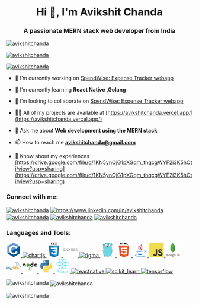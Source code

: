<h1 align="center">Hi 👋, I'm Avikshit Chanda</h1>
<h3 align="center">A passionate MERN stack web developer from India</h3>

<p align="left"> <img src="https://komarev.com/ghpvc/?username=avikshitchanda&label=Profile%20views&color=0e75b6&style=flat" alt="avikshitchanda" /> </p>

<p align="left"> <a href="https://github.com/ryo-ma/github-profile-trophy"><img src="https://github-profile-trophy.vercel.app/?username=avikshitchanda" alt="avikshitchanda" /></a> </p>

<p align="left"> <a href="https://twitter.com/avikshitchanda" target="blank"><img src="https://img.shields.io/twitter/follow/avikshitchanda?logo=twitter&style=for-the-badge" alt="avikshitchanda" /></a> </p>

- 🔭 I’m currently working on [SpendWise: Expense Tracker webapp](https://github.com/AvikshitChanda/Expense-Tracker)

- 🌱 I’m currently learning **React Native ,Golang**

- 👯 I’m looking to collaborate on [SpendWise: Expense Tracker webapp](https://github.com/AvikshitChanda/Expense-Tracker)

- 👨‍💻 All of my projects are available at [https://avikshitchanda.vercel.app/](https://avikshitchanda.vercel.app/)

- 💬 Ask me about **Web development using the MERN stack**

- 📫 How to reach me **avikshitchanda@gmail.com**

- 📄 Know about my experiences [https://drive.google.com/file/d/1KN5ynOjG1pXGqm_thqcgWYF2i3K5hOti/view?usp=sharing](https://drive.google.com/file/d/1KN5ynOjG1pXGqm_thqcgWYF2i3K5hOti/view?usp=sharing)

<h3 align="left">Connect with me:</h3>
<p align="left">
<a href="https://twitter.com/avikshitchanda" target="blank"><img align="center" src="https://raw.githubusercontent.com/rahuldkjain/github-profile-readme-generator/master/src/images/icons/Social/twitter.svg" alt="avikshitchanda" height="30" width="40" /></a>
<a href="https://linkedin.com/in/https://www.linkedin.com/in/avikshitchanda" target="blank"><img align="center" src="https://raw.githubusercontent.com/rahuldkjain/github-profile-readme-generator/master/src/images/icons/Social/linked-in-alt.svg" alt="https://www.linkedin.com/in/avikshitchanda" height="30" width="40" /></a>
<a href="https://www.hackerrank.com/avikshitchanda" target="blank"><img align="center" src="https://raw.githubusercontent.com/rahuldkjain/github-profile-readme-generator/master/src/images/icons/Social/hackerrank.svg" alt="avikshitchanda" height="30" width="40" /></a>
<a href="https://www.leetcode.com/avikshitchanda" target="blank"><img align="center" src="https://raw.githubusercontent.com/rahuldkjain/github-profile-readme-generator/master/src/images/icons/Social/leet-code.svg" alt="avikshitchanda" height="30" width="40" /></a>
<a href="https://auth.geeksforgeeks.org/user/avikshitchanda" target="blank"><img align="center" src="https://raw.githubusercontent.com/rahuldkjain/github-profile-readme-generator/master/src/images/icons/Social/geeks-for-geeks.svg" alt="avikshitchanda" height="30" width="40" /></a>
</p>

<h3 align="left">Languages and Tools:</h3>
<p align="left"> <a href="https://www.cprogramming.com/" target="_blank" rel="noreferrer"> <img src="https://raw.githubusercontent.com/devicons/devicon/master/icons/c/c-original.svg" alt="c" width="40" height="40"/> </a> <a href="https://www.chartjs.org" target="_blank" rel="noreferrer"> <img src="https://www.chartjs.org/media/logo-title.svg" alt="chartjs" width="40" height="40"/> </a> <a href="https://www.w3schools.com/css/" target="_blank" rel="noreferrer"> <img src="https://raw.githubusercontent.com/devicons/devicon/master/icons/css3/css3-original-wordmark.svg" alt="css3" width="40" height="40"/> </a> <a href="https://expressjs.com" target="_blank" rel="noreferrer"> <img src="https://raw.githubusercontent.com/devicons/devicon/master/icons/express/express-original-wordmark.svg" alt="express" width="40" height="40"/> </a> <a href="https://www.figma.com/" target="_blank" rel="noreferrer"> <img src="https://www.vectorlogo.zone/logos/figma/figma-icon.svg" alt="figma" width="40" height="40"/> </a> <a href="https://golang.org" target="_blank" rel="noreferrer"> <img src="https://raw.githubusercontent.com/devicons/devicon/master/icons/go/go-original.svg" alt="go" width="40" height="40"/> </a> <a href="https://www.w3.org/html/" target="_blank" rel="noreferrer"> <img src="https://raw.githubusercontent.com/devicons/devicon/master/icons/html5/html5-original-wordmark.svg" alt="html5" width="40" height="40"/> </a> <a href="https://www.java.com" target="_blank" rel="noreferrer"> <img src="https://raw.githubusercontent.com/devicons/devicon/master/icons/java/java-original.svg" alt="java" width="40" height="40"/> </a> <a href="https://developer.mozilla.org/en-US/docs/Web/JavaScript" target="_blank" rel="noreferrer"> <img src="https://raw.githubusercontent.com/devicons/devicon/master/icons/javascript/javascript-original.svg" alt="javascript" width="40" height="40"/> </a> <a href="https://www.mongodb.com/" target="_blank" rel="noreferrer"> <img src="https://raw.githubusercontent.com/devicons/devicon/master/icons/mongodb/mongodb-original-wordmark.svg" alt="mongodb" width="40" height="40"/> </a> <a href="https://www.mysql.com/" target="_blank" rel="noreferrer"> <img src="https://raw.githubusercontent.com/devicons/devicon/master/icons/mysql/mysql-original-wordmark.svg" alt="mysql" width="40" height="40"/> </a> <a href="https://nodejs.org" target="_blank" rel="noreferrer"> <img src="https://raw.githubusercontent.com/devicons/devicon/master/icons/nodejs/nodejs-original-wordmark.svg" alt="nodejs" width="40" height="40"/> </a> <a href="https://www.python.org" target="_blank" rel="noreferrer"> <img src="https://raw.githubusercontent.com/devicons/devicon/master/icons/python/python-original.svg" alt="python" width="40" height="40"/> </a> <a href="https://reactjs.org/" target="_blank" rel="noreferrer"> <img src="https://raw.githubusercontent.com/devicons/devicon/master/icons/react/react-original-wordmark.svg" alt="react" width="40" height="40"/> </a> <a href="https://reactnative.dev/" target="_blank" rel="noreferrer"> <img src="https://reactnative.dev/img/header_logo.svg" alt="reactnative" width="40" height="40"/> </a> <a href="https://scikit-learn.org/" target="_blank" rel="noreferrer"> <img src="https://upload.wikimedia.org/wikipedia/commons/0/05/Scikit_learn_logo_small.svg" alt="scikit_learn" width="40" height="40"/> </a> <a href="https://www.tensorflow.org" target="_blank" rel="noreferrer"> <img src="https://www.vectorlogo.zone/logos/tensorflow/tensorflow-icon.svg" alt="tensorflow" width="40" height="40"/> </a> </p>

<p><img align="left" src="https://github-readme-stats.vercel.app/api/top-langs?username=avikshitchanda&show_icons=true&locale=en&layout=compact" alt="avikshitchanda" /></p>

<p>&nbsp;<img align="center" src="https://github-readme-stats.vercel.app/api?username=avikshitchanda&show_icons=true&locale=en" alt="avikshitchanda" /></p>

<p><img align="center" src="https://github-readme-streak-stats.herokuapp.com/?user=avikshitchanda&" alt="avikshitchanda" /></p>
